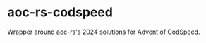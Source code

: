 # aoc-rs-codspeed

Wrapper around [aoc-rs](https://github.com/ictrobot/aoc-rs)'s 2024 solutions for [Advent of CodSpeed](https://codspeed.io/advent).
